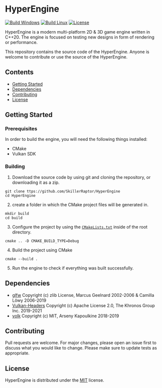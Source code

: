 # HyperEngine
[![Build Windows](https://img.shields.io/github/workflow/status/SkillerRaptor/HyperEngine/build-windows?style=flat&label=Build%20Windows&logo=github)](https://github.com/SkillerRaptor/HyperEngine/blob/master/.github/workflows/build-windows.yml)
[![Build Linux](https://img.shields.io/github/workflow/status/SkillerRaptor/HyperEngine/build-linux?style=flat&label=Build%20Linux&logo=github)](https://github.com/SkillerRaptor/HyperEngine/blob/master/.github/workflows/build-linux.yml)
[![License](https://img.shields.io/badge/license-MIT-yellow?style=flat)](https://github.com/SkillerRaptor/HyperEngine/blob/master/LICENSE)

HyperEngine is a modern multi-platform 2D & 3D game engine written in C++20.
The engine is focused on testing new designs in form of rendering or performance.

This repository contains the source code of the HyperEngine.
Anyone is welcome to contribute or use the source of the HyperEngine.

## Contents
- [Getting Started](#getting-started)
- [Dependencies](#dependencies)
- [Contributing](#contributing)
- [License](#license)

## Getting Started

### Prerequisites
In order to build the engine, you will need the following things installed:
- CMake
- Vulkan SDK

### Building
1. Download the source code by using git and cloning the repository, or downloading it as a zip.
```shell
git clone ttps://github.com/SkillerRaptor/HyperEngine
cd HyperEngine
```

2. create a folder in which the CMake project files will be generated in.
```shell
mkdir build
cd build
```

3. Configure the project by using the <code><a href="https://github.com/SkillerRaptor/HyperEngine/blob/master/CMakeLists.txt">CMakeLists.txt</a></code> inside of the root directory.
```shell
cmake .. -D CMAKE_BUILD_TYPE=Debug
```

4. Build the project using CMake
```shell
cmake --build .
```

5. Run the engine to check if everything was built successfully.

## Dependencies
- [glfw](https://github.com/glfw/glfw/blob/master/LICENSE.md) Copyright (c) zlib License, Marcus Geelnard 2002-2006 & Camilla Löwy 2006-2019
- [Vulkan-Headers](https://github.com/KhronosGroup/Vulkan-Headers/blob/master/LICENSE.txt) Copyright (c) Apache License 2.0, The Khronos Group Inc. 2019-2021
- [volk](https://github.com/zeux/volk/blob/master/LICENSE.md) Copyright (c) MIT, Arseny Kapoulkine 2018-2019

## Contributing
Pull requests are welcome. For major changes, please open an issue first to discuss what you would like to change.
Please make sure to update tests as appropriate.

## License
HyperEngine is distributed under the [MIT](https://github.com/SkillerRaptor/HyperEngine/blob/master/LICENSE) license.
